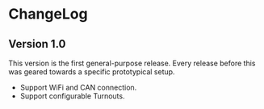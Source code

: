 # ChangeLog

## Version 1.0

This version is the first general-purpose release. Every release before this
was geared towards a specific prototypical setup.

* Support WiFi and CAN connection.
* Support configurable Turnouts.